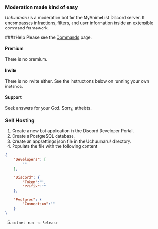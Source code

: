 ﻿### Moderation made kind of easy 
*Uchuumaru* is a moderation bot for the MyAnimeList Discord server. It encompasses infractions, filters, and user information inside an extensible command framework.

####Help
Please see the [Commands](https://github.com/Hamsterland/Uchuumaru/wiki/Commands) page.

#### Premium
There is no premium.

#### Invite
There is no invite either. See the instructions below on running your own instance.

#### Support
Seek answers for your God. Sorry, atheists.

### Self Hosting
1. Create a new bot application in the Discord Developer Portal.
2. Create a PostgreSQL database.  
3. Create an appsettings.json file in the Uchuumaru/ directory. 
4. Populate the file with the following content
```json
{
    "Developers": [
        ""
    ],

    "Discord": {
        "Token":"",
        "Prefix":""
    },

    "Postgres": {
        "Connection":""
    }
}
```
5. `dotnet run -c Release`